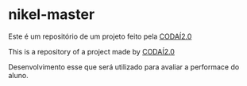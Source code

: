 # nikel-master


Este é um repositório de um projeto feito pela [CODAÍ2.0](https://plataforma.growdev.com.br/curso/codai)

This is a repository of a project made by [CODAÍ2.0](https://plataforma.growdev.com.br/curso/codai)

Desenvolvimento esse que será utilizado para avaliar a performace do aluno.
